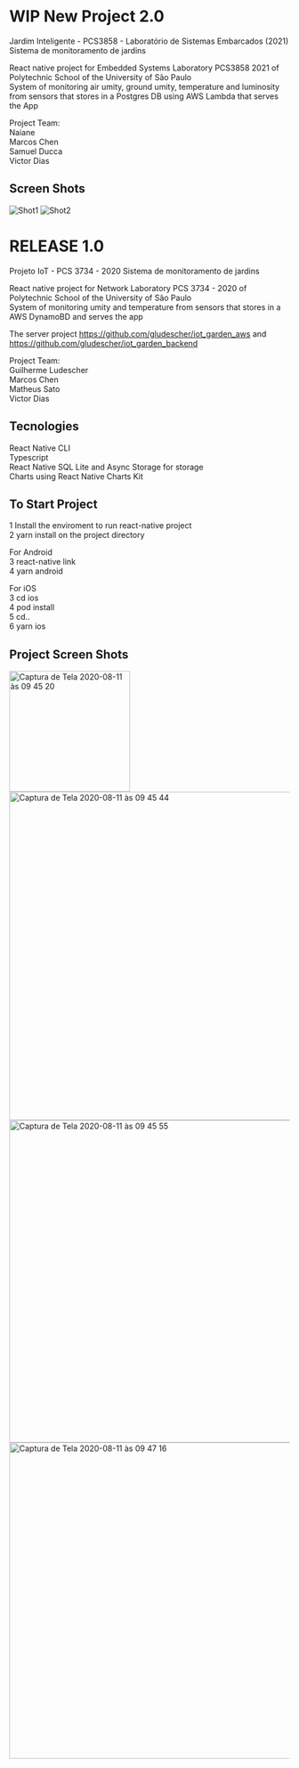 # WIP New Project 2.0
Jardim Inteligente - PCS3858 - Laboratório de Sistemas Embarcados (2021)
Sistema de monitoramento de jardins

React native project for Embedded Systems Laboratory PCS3858 2021 of Polytechnic School of the University of São Paulo  
System of monitoring air umity, ground umity, temperature and luminosity from sensors that stores in a Postgres DB using AWS Lambda that serves the App

Project Team:  
Naiane  
Marcos Chen  
Samuel Ducca  
Victor Dias   

## Screen Shots
![Shot1](https://user-images.githubusercontent.com/22487037/136424922-a5cc8965-96be-4174-acca-cbec371665fb.png)
![Shot2](https://user-images.githubusercontent.com/22487037/136424929-9c848767-c4af-433c-90fc-1be99fa22244.png)

# RELEASE 1.0
Projeto IoT  - PCS 3734 - 2020
Sistema de monitoramento de jardins

React native project for Network Laboratory PCS 3734 - 2020 of Polytechnic School of the University of São Paulo  
System of monitoring umity and temperature from sensors that stores in a AWS DynamoBD and serves the app

The server project https://github.com/gludescher/iot_garden_aws and https://github.com/gludescher/iot_garden_backend

Project Team:  
Guilherme Ludescher  
Marcos Chen  
Matheus Sato  
Victor Dias  

## Tecnologies
React Native CLI  
Typescript  
React Native SQL Lite and Async Storage for storage  
Charts using React Native Charts Kit  

## To Start Project
1 Install the enviroment to run react-native project  
2 yarn install on the project directory  

For Android  
3 react-native link  
4 yarn android    

For iOS  
3 cd ios  
4 pod install  
5 cd..  
6 yarn ios  

## Project Screen Shots  
<img width="217" alt="Captura de Tela 2020-08-11 às 09 45 20" src="https://user-images.githubusercontent.com/22487037/89898610-60ef1200-dbb7-11ea-85ed-b22a5955e1e7.png">  
<img width="590" alt="Captura de Tela 2020-08-11 às 09 45 44" src="https://user-images.githubusercontent.com/22487037/89898639-6f3d2e00-dbb7-11ea-9972-31ae92737361.png">
<img width="579" alt="Captura de Tela 2020-08-11 às 09 45 55" src="https://user-images.githubusercontent.com/22487037/89898657-75cba580-dbb7-11ea-978b-3eac9119eb42.png">
<img width="568" alt="Captura de Tela 2020-08-11 às 09 47 16" src="https://user-images.githubusercontent.com/22487037/89898795-b0cdd900-dbb7-11ea-9db3-714900ee733e.png">
